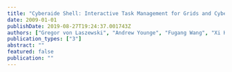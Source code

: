 ```yaml
---
title: "Cyberaide Shell: Interactive Task Management for Grids and Cyberinfrastructure"
date: 2009-01-01
publishDate: 2019-08-27T19:24:37.001743Z
authors: ["Gregor von Laszewski", "Andrew Younge", "Fugang Wang", "Xi He"]
publication_types: ["3"]
abstract: ""
featured: false
publication: ""
---
```


